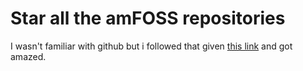 # Star all the amFOSS repositories
I wasn't familiar with github but i followed that given [this link](https://raw.githubusercontent.com/amfoss/star-me/master/star.user.js) and got amazed.
